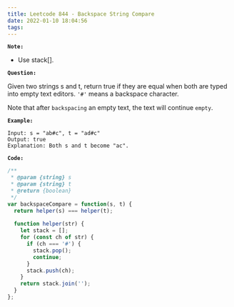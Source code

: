 ```yaml
---
title: Leetcode 844 - Backspace String Compare
date: 2022-01-10 18:04:56
tags:
---
```

**`Note:`**
- Use stack[].

**`Question:`**

Given two strings s and t, return true if they are equal when both are typed into empty text editors. `'#'` means a backspace character.

Note that after `backspacing` an empty text, the text will continue `empty`.

**`Example:`**
```
Input: s = "ab#c", t = "ad#c"
Output: true
Explanation: Both s and t become "ac".
```

**`Code:`**
```javascript
/**
 * @param {string} s
 * @param {string} t
 * @return {boolean}
 */
var backspaceCompare = function(s, t) {
  return helper(s) === helper(t);
  
  function helper(str) {
    let stack = [];
    for (const ch of str) {
      if (ch === '#') {
        stack.pop();
        continue;
      }
      stack.push(ch);
    }
    return stack.join('');
  }
};
```